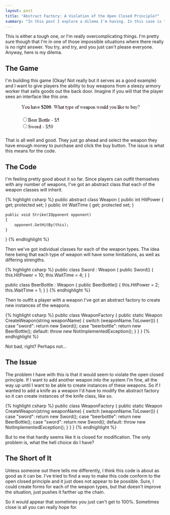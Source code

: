 ```yaml
---
layout: post
title: "Abstract Factory: A Violation of the Open Closed Principle?"
summary: "In this post I explore a dilema I'm having. In this case is the Abstract Factory pattern implementation a violation of the Open Closed principle? You tell me!"
---
```


This is either a tough one, or I'm really overcomplicating things. I'm pretty sure though that I'm in one of those impossible situations where there really is no right answer. You try, and try, and you just can't please everyone. Anyway, here is my dilema.

## The Game

I'm building this game (Okay! Not really but it serves as a good example) and I want to give players the ability to buy weapons from a sleezy armory worker that sells goods out the back door. Imagine if you will that the player sees an interface like this one.

<img src="/assets/images/posts/absfacocp.PNG" alt="Game Interface" style="display: block; margin: 0 auto;" />

That is all well and good. They just go ahead and select the weapon they have enough money to purchase and click the buy button. The issue is what this means for the code. 

## The Code

I'm feeling pretty good about it so far. Since players can outfit themselves with any number of weapons, I've got an abstract class that each of the weapon classes will inherit.

{% highlight csharp %}
public abstract class Weapon
{
    public int HitPower { get; protected set; }
    public int WaitTime { get; protected set; }

    public void Strike(IOpponent opponent)
    {
        opponent.GetHitBy(this);
    }
}
{% endhighlight %}

Then we've got individual classes for each of the weapon types. The idea here being that each type of weapon will have some limitations, as well as differing strengths. 

{% highlight csharp %}
public class Sword : Weapon
{
    public Sword()
    {
        this.HitPower = 10;
        this.WaitTime = 4;
    }
}

public class BeerBottle : Weapon
{
    public BeerBottle()
    {
        this.HitPower = 2;
        this.WaitTime = 1;
    }
}
{% endhighlight %}

Then to outfit a player with a weapon I've got an abstract factory to create new instances of the weapons.

{% highlight csharp %}
public class WeaponFactory
{
    public static Weapon CreateWeapon(string weaponName)
    {
        switch (weaponName.ToLower())
        {
            case "sword":
                return new Sword();
            case "beerbottle":
                return new BeerBottle();
            default:
                throw new NotImplementedException();
        }
    }
}
{% endhighlight %}

Not bad, right? Perhaps not...

## The Issue

The problem I have with this is that it would seem to violate the open closed principle. If I want to add another weapon into the system I'm fine, all the way up until I want to be able to create instances of these weapons. So if I wanted to add a knife as a weapon I'd have to modify the abstract factory so it can create instances of the knife class, like so.

{% highlight csharp %}
public class WeaponFactory
{
    public static Weapon CreateWeapon(string weaponName)
    {
        switch (weaponName.ToLower())
        {
            case "sword":
                return new Sword();
            case "beerbottle":
                return new BeerBottle();
            case "sword":
                return new Sword();
            default:
                throw new NotImplementedException();
        }
    }
}
{% endhighlight %}

But to me that hardly seems like it is closed for modification. The only problem is, what the hell choice do I have? 

## The Short of It

Unless someone out there tells me differently, I think this code is about as good as it can be. I've tried to find a way to make this code conform to the open closed principle and it just does not appear to be possible. Sure, I could create forms for each of the weapon types, but that doesn't improve the situation, just pushes it farther up the chain.

So it would appear that sometimes you just can't get to 100%. Sometimes close is all you can really hope for.